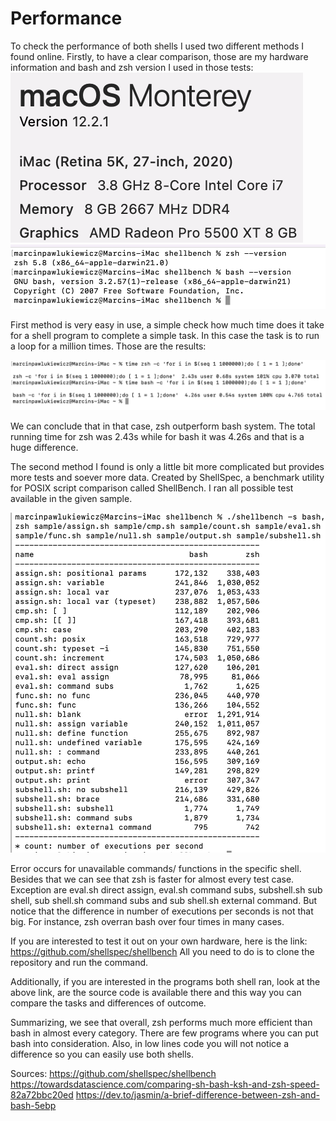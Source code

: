 # Performance

To check the performance of both shells I used two different methods I found online. Firstly, to have a clear comparison, those are my hardware information and bash and zsh version I used in those tests:  
![](images/ios_spec.png)    
![](images/ver_zsh.png)  

First method is very easy in use, a simple check how much time does it take for a shell program to complete a simple task. In this case the task is to run a loop for a million times. Those are the results:

![](images/bench1_zsh.png)

We can conclude that in that case, zsh outperform bash system. The total running time for zsh was 2.43s while for bash it was 4.26s and that is a huge difference.

The second method I found is only a little bit more complicated but provides more tests and soever more data. Created by ShellSpec, a benchmark utility for POSIX script comparison called ShellBench. I ran all possible test available in the given sample.

![](images/bench2_zsh.png)

Error occurs for unavailable commands/ functions in the specific shell. Besides that we can see that zsh is faster for almost every test case. Exception are eval.sh direct assign, eval.sh command subs, subshell.sh sub shell, sub shell.sh command subs and sub shell.sh external command. But notice that the difference in number of executions per seconds is not that big. For instance, zsh overran bash over four times in many cases. 

If you are interested to test it out on your own hardware, here is the link: https://github.com/shellspec/shellbench 
All you need to do is to clone the repository and run the command.

Additionally, if you are interested in the programs both shell ran, look at the above link, are the source code is available there and this way you can compare the tasks and differences of outcome.

Summarizing, we see that overall, zsh performs much more efficient than bash in almost every category. There are few programs where you can put bash into consideration. Also, in low lines code you will not notice a difference so you can easily use both shells. 

Sources:
https://github.com/shellspec/shellbench
https://towardsdatascience.com/comparing-sh-bash-ksh-and-zsh-speed-82a72bbc20ed
https://dev.to/jasmin/a-brief-difference-between-zsh-and-bash-5ebp
